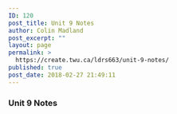 ```yaml
---
ID: 120
post_title: Unit 9 Notes
author: Colin Madland
post_excerpt: ""
layout: page
permalink: >
  https://create.twu.ca/ldrs663/unit-9-notes/
published: true
post_date: 2018-02-27 21:49:11
---
```

### Unit 9 Notes